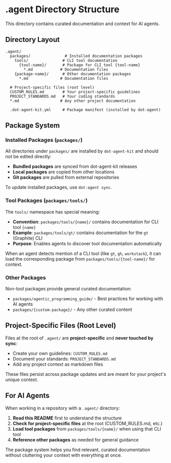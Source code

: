 # .agent Directory Structure

This directory contains curated documentation and context for AI agents.

## Directory Layout

```
.agent/
  packages/               # Installed documentation packages
    tools/               # CLI tool documentation
      {tool-name}/       # Package for CLI tool {tool-name}
        *.md            # Documentation files
    {package-name}/      # Other documentation packages
      *.md              # Documentation files

  # Project-specific files (root level)
  CUSTOM_RULES.md        # Your project-specific guidelines
  PROJECT_STANDARDS.md   # Your coding standards
  *.md                  # Any other project documentation

  .dot-agent-kit.yml     # Package manifest (installed by dot-agent)
```

## Package System

### Installed Packages (`packages/`)

All directories under `packages/` are installed by `dot-agent-kit` and should not be edited directly:

- **Bundled packages** are synced from dot-agent-kit releases
- **Local packages** are copied from other locations
- **Git packages** are pulled from external repositories

To update installed packages, use `dot-agent sync`.

### Tool Packages (`packages/tools/`)

The `tools/` namespace has special meaning:

- **Convention**: `packages/tools/{name}/` contains documentation for CLI tool `{name}`
- **Example**: `packages/tools/gt/` contains documentation for the `gt` (Graphite) CLI
- **Purpose**: Enables agents to discover tool documentation automatically

When an agent detects mention of a CLI tool (like `gt`, `gh`, `workstack`), it can load the corresponding package from `packages/tools/{tool-name}/` for context.

### Other Packages

Non-tool packages provide general curated documentation:

- `packages/agentic_programming_guide/` - Best practices for working with AI agents
- `packages/{custom-package}/` - Any other curated content

## Project-Specific Files (Root Level)

Files at the root of `.agent/` are **project-specific** and **never touched by sync**:

- Create your own guidelines: `CUSTOM_RULES.md`
- Document your standards: `PROJECT_STANDARDS.md`
- Add any project context as markdown files

These files persist across package updates and are meant for your project's unique context.

## For AI Agents

When working in a repository with a `.agent/` directory:

1. **Read this README** first to understand the structure
2. **Check for project-specific files** at the root (CUSTOM_RULES.md, etc.)
3. **Load tool packages** from `packages/tools/{name}/` when using that CLI tool
4. **Reference other packages** as needed for general guidance

The package system helps you find relevant, curated documentation without cluttering your context with everything at once.
